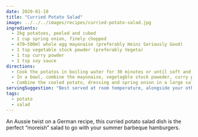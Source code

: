 ```yaml
---
date: 2020-01-18
title: "Curried Potato Salad"
image: ../../../images/recipes/curried-potato-salad.jpg
ingredients:
  - 2kg potatoes, peeled and cubed
  - 1 cup spring onion, finely chopped
  - 470–500ml whole egg mayonaise (preferably Heinz Seriously Good)
  - 1 tsp vegetable stock powder (preferably Vegeta)
  - 1 tsp curry powder
  - 1 tsp soy sauce
directions:
  - Cook the potatos in boiling water for 30 minutes or until soft and cooked through. Drain and let cool to room temperature.
  - In a bowl, combine the mayonaise, vegetagble stock poweder, curry powder and soy sauce. Taste and adjust the flavour as necessary.
  - Combine the cooled potato, dressing and spring onion in a large salad bowl. Store in the fridge.
servingSuggestion: "Best served at room temperature, alongside your other favourite barbeque staples."
tags:
  - potato
  - salad
---
```


An Aussie twist on a German recipe, this curried potato salad dish is the perfect “moreish” salad to go with your summer barbeque hamburgers.
